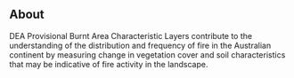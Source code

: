 ## About

DEA Provisional Burnt Area Characteristic Layers contribute to the understanding of the distribution and frequency of fire in the Australian continent by measuring change in vegetation cover and soil characteristics that may be indicative of fire activity in the landscape.
